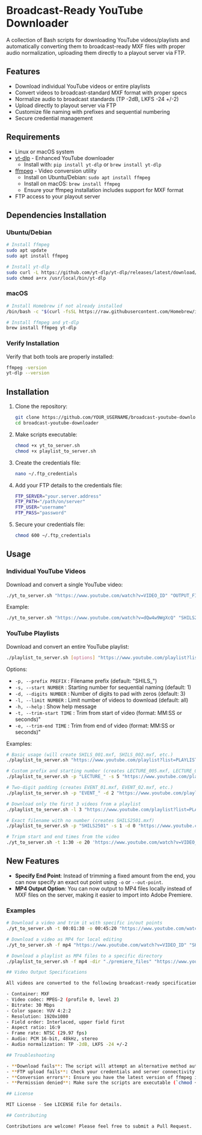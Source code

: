 # Broadcast-Ready YouTube Downloader

A collection of Bash scripts for downloading YouTube videos/playlists and automatically converting them to broadcast-ready MXF files with proper audio normalization, uploading them directly to a playout server via FTP.

## Features

- Download individual YouTube videos or entire playlists
- Convert videos to broadcast-standard MXF format with proper specs
- Normalize audio to broadcast standards (TP -2dB, LKFS -24 +/-2)
- Upload directly to playout server via FTP
- Customize file naming with prefixes and sequential numbering
- Secure credential management

## Requirements

- Linux or macOS system
- [yt-dlp](https://github.com/yt-dlp/yt-dlp) - Enhanced YouTube downloader
  - Install with: `pip install yt-dlp` or `brew install yt-dlp`
- [ffmpeg](https://ffmpeg.org/) - Video conversion utility
  - Install on Ubuntu/Debian: `sudo apt install ffmpeg`
  - Install on macOS: `brew install ffmpeg`
  - Ensure your ffmpeg installation includes support for MXF format
- FTP access to your playout server

## Dependencies Installation

### Ubuntu/Debian
```bash
# Install ffmpeg
sudo apt update
sudo apt install ffmpeg

# Install yt-dlp
sudo curl -L https://github.com/yt-dlp/yt-dlp/releases/latest/download/yt-dlp -o /usr/local/bin/yt-dlp
sudo chmod a+rx /usr/local/bin/yt-dlp
```

### macOS
```bash
# Install Homebrew if not already installed
/bin/bash -c "$(curl -fsSL https://raw.githubusercontent.com/Homebrew/install/HEAD/install.sh)"

# Install ffmpeg and yt-dlp
brew install ffmpeg yt-dlp
```

### Verify Installation
Verify that both tools are properly installed:
```bash
ffmpeg -version
yt-dlp --version
```

## Installation

1. Clone the repository:
   ```bash
   git clone https://github.com/YOUR_USERNAME/broadcast-youtube-downloader.git
   cd broadcast-youtube-downloader
   ```

2. Make scripts executable:
   ```bash
   chmod +x yt_to_server.sh
   chmod +x playlist_to_server.sh
   ```

3. Create the credentials file:
   ```bash
   nano ~/.ftp_credentials
   ```

4. Add your FTP details to the credentials file:
   ```bash
   FTP_SERVER="your.server.address"
   FTP_PATH="/path/on/server"
   FTP_USER="username"
   FTP_PASS="password"
   ```

5. Secure your credentials file:
   ```bash
   chmod 600 ~/.ftp_credentials
   ```

## Usage

### Individual YouTube Videos

Download and convert a single YouTube video:

```bash
./yt_to_server.sh "https://www.youtube.com/watch?v=VIDEO_ID" "OUTPUT_FILENAME"
```

Example:
```bash
./yt_to_server.sh "https://www.youtube.com/watch?v=dQw4w9WgXcQ" "SHILS2501"
```

### YouTube Playlists

Download and convert an entire YouTube playlist:

```bash
./playlist_to_server.sh [options] "https://www.youtube.com/playlist?list=PLAYLIST_ID"
```

Options:
- `-p, --prefix PREFIX` : Filename prefix (default: "SHILS_")
- `-s, --start NUMBER` : Starting number for sequential naming (default: 1)
- `-d, --digits NUMBER` : Number of digits to pad with zeros (default: 3)
- `-l, --limit NUMBER` : Limit number of videos to download (default: all)
- `-h, --help` : Show help message
- `-t, --trim-start TIME` :  Trim from start of video (format: MM:SS or seconds)"
- `-e, --trim-end TIME`  :    Trim from end of video (format: MM:SS or seconds)"

Examples:
```bash
# Basic usage (will create SHILS_001.mxf, SHILS_002.mxf, etc.)
./playlist_to_server.sh "https://www.youtube.com/playlist?list=PLAYLIST_ID"

# Custom prefix and starting number (creates LECTURE_005.mxf, LECTURE_006.mxf, etc.)
./playlist_to_server.sh -p "LECTURE_" -s 5 "https://www.youtube.com/playlist?list=PLAYLIST_ID"

# Two-digit padding (creates EVENT_01.mxf, EVENT_02.mxf, etc.)
./playlist_to_server.sh -p "EVENT_" -d 2 "https://www.youtube.com/playlist?list=PLAYLIST_ID"

# Download only the first 3 videos from a playlist
./playlist_to_server.sh -l 3 "https://www.youtube.com/playlist?list=PLAYLIST_ID"

# Exact filename with no number (creates SHILS2501.mxf)
./playlist_to_server.sh -p "SHILS2501" -s 1 -d 0 "https://www.youtube.com/playlist?list=PLAYLIST_ID"

# Tripm start and end times from the video 
./yt_to_server.sh -t 1:30 -e 20 'https://www.youtube.com/watch?v=VIDEO_ID' 'SHILS2510'"
```

## New Features

- **Specify End Point**: Instead of trimming a fixed amount from the end, you can now specify an exact out point using `-o` or `--out-point`.
- **MP4 Output Option**: You can now output to MP4 files locally instead of MXF files on the server, making it easier to import into Adobe Premiere.

### Examples

```bash
# Download a video and trim it with specific in/out points
./yt_to_server.sh -t 00:01:30 -o 00:45:20 "https://www.youtube.com/watch?v=VIDEO_ID" "SHILS_001"

# Download a video as MP4 for local editing
./yt_to_server.sh -f mp4 "https://www.youtube.com/watch?v=VIDEO_ID" "SHILS_001"

# Download a playlist as MP4 files to a specific directory
./playlist_to_server.sh -f mp4 -dir "./premiere_files" "https://www.youtube.com/playlist?list=PLAYLIST_ID"

## Video Output Specifications

All videos are converted to the following broadcast-ready specifications:

- Container: MXF
- Video codec: MPEG-2 (profile 0, level 2)
- Bitrate: 30 Mbps
- Color space: YUV 4:2:2
- Resolution: 1920x1080
- Field order: Interlaced, upper field first
- Aspect ratio: 16:9
- Frame rate: NTSC (29.97 fps)
- Audio: PCM 16-bit, 48kHz, stereo
- Audio normalization: TP -2dB, LKFS -24 +/-2

## Troubleshooting

- **Download fails**: The script will attempt an alternative method automatically
- **FTP upload fails**: Check your credentials and server connectivity
- **Conversion errors**: Ensure you have the latest version of ffmpeg installed
- **Permission denied**: Make sure the scripts are executable (`chmod +x script.sh`)

## License

MIT License - See LICENSE file for details.

## Contributing

Contributions are welcome! Please feel free to submit a Pull Request.